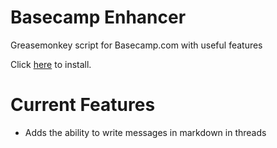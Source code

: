 # Basecamp Enhancer
Greasemonkey script for Basecamp.com with useful features

Click [here](https://github.com/waylaidwanderer/basecamp-enhancer/raw/master/basecamp-enhancer.user.js) to install.

# Current Features
* Adds the ability to write messages in markdown in threads
